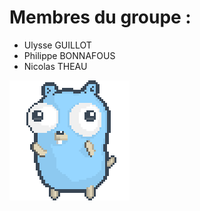 # Membres du groupe : 
- Ulysse GUILLOT
- Philippe BONNAFOUS
- Nicolas THEAU

![gopher](assets/gopher.gif)
